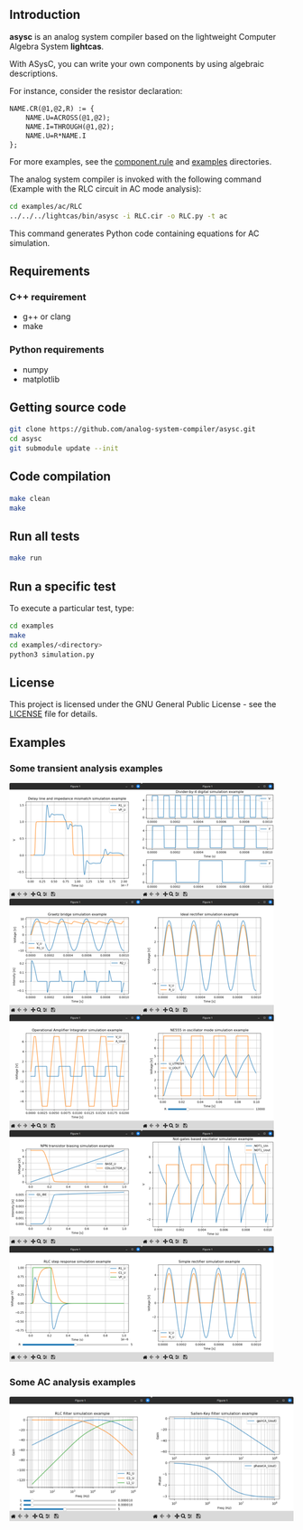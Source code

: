 
## Introduction ##

**asysc** is an analog system compiler based on the lightweight Computer Algebra System **lightcas**.

With ASysC, you can write your own components by using algebraic descriptions. 

For instance, consider the resistor declaration:

    NAME.CR(@1,@2,R) := { 
        NAME.U=ACROSS(@1,@2); 
        NAME.I=THROUGH(@1,@2); 
        NAME.U=R*NAME.I 
    };

For more examples, see the [component.rule](https://github.com/analog-system-compiler/lightcas/blob/3b8b692d76aa31503276b9a10259393b8f68dcf0/rules/components.rule) and [examples](examples) directories.

The analog system compiler is invoked with the following command (Example with the RLC circuit in AC mode analysis):

```bash
cd examples/ac/RLC
../../../lightcas/bin/asysc -i RLC.cir -o RLC.py -t ac
```

This command generates Python code containing equations for AC simulation.

## Requirements

### C++ requirement
- g++ or clang
- make
  
### Python requirements
  - numpy
  - matplotlib
  
## Getting source code
```bash
git clone https://github.com/analog-system-compiler/asysc.git
cd asysc
git submodule update --init
```

## Code compilation

```bash
make clean
make
```

## Run all tests

```bash
make run
```

## Run a specific test

To execute a particular test, type:

```bash
cd examples
make
cd examples/<directory>
python3 simulation.py
```

## License

This project is licensed under the GNU General Public License - see the [LICENSE](LICENSE) file for details.

## Examples

### Some transient analysis examples

![Transient examples](doc/trans_analysis.png)

### Some AC analysis examples

![AC examples](doc/ac_analysis.png)

